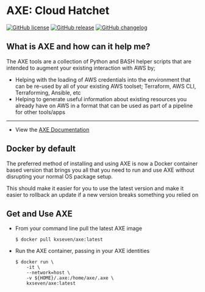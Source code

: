 # AXE: Cloud Hatchet

[![GitHub license](https://img.shields.io/github/license/kxseven/axe.svg?style=flat-square)](https://github.com/kxseven/axe/blob/master/LICENSE)
[![GitHub release](https://img.shields.io/github/release/kxseven/axe.svg?style=flat-square)](https://github.com/kxseven/axe/releases)
[![GitHub changelog](https://img.shields.io/badge/docs-CHANGELOG-orange.svg?style=flat-square)](http://awsaxe.readthedocs.io/en/latest/content/about/release-notes/)

## What is AXE and how can it help me?

The AXE tools are a collection of Python and BASH helper scripts that are intended to augment your existing interaction with AWS by;

- Helping with the loading of AWS credentials into the environment that can be re-used by all of your existing AWS toolset; Terraform, AWS CLI, Terraforming, Ansible, etc
- Helping to generate useful information about existing resources you already have on AWS in a format that can be used as part of a pipeline for other tools/apps

---

 - View the [AXE Documentation]

[AXE Documentation]: http://awsaxe.readthedocs.io/


## Docker by default

The preferred method of installing and using AXE is now a Docker container based version that brings you all that you need to run and use AXE without disrupting your normal OS package setup.

This should make it easier for you to use the latest version and make it easier to rollback an update if a new version breaks something you relied on


## Get and Use AXE

- From your command line pull the latest AXE image

    ```console
    $ docker pull kxseven/axe:latest
    ```

- Run the AXE container, passing in your AXE identities

    ```console
    $ docker run \
        -it \
        --network=host \
        -v ${HOME}/.axe:/home/axe/.axe \
        kxseven/axe:latest
    ```
